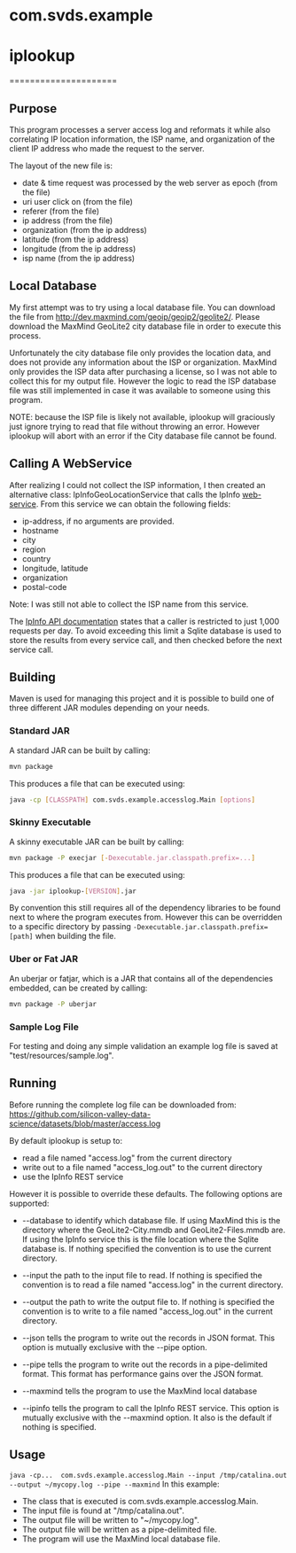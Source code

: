 # com.svds.example
# iplookup
=====================

Purpose
-------
This program processes a server access log and reformats it while also correlating IP location information, the ISP name, and organization of the client IP address who made the request to the server.

The layout of the new file is:
* date & time request was processed by the web server as epoch (from the file)
* uri user click on (from the file)
* referer (from the file)
* ip address (from the file)
* organization (from the ip address)
* latitude (from the ip address)
* longitude (from the ip address)
* isp name (from the ip address)

Local Database
--------------
My first attempt was to try using a local database file. You can download the file from http://dev.maxmind.com/geoip/geoip2/geolite2/.
Please download the MaxMind GeoLite2 city database file in order to execute this process.

Unfortunately the city database file only provides the location data, and does not provide any information about the ISP or organization. MaxMind only provides the ISP data after purchasing a license, so I was not able to collect this for my output file. However the logic to read the ISP database file was still implemented in case it was available to someone using this program.

NOTE: because the ISP file is likely not available, iplookup will graciously just ignore trying to read that file without throwing an error. However iplookup will abort with an error if the City database file cannot be found.

Calling A WebService
--------------------
After realizing I could not collect the ISP information, I then created an alternative class: IpInfoGeoLocationService that calls the IpInfo [web-service](http://ipinfo.io). 
From this service we can obtain the following fields: 
* ip-address, if no arguments are provided.
* hostname
* city
* region
* country
* longitude, latitude
* organization
* postal-code

Note: I was still not able to collect the ISP name from this service.

The [IpInfo API documentation](https://ipinfo.io/developers) states that a caller is restricted to just 1,000 requests per day. To avoid exceeding this limit a Sqlite database is used to store the results from every service call, and then checked before the next service call.  

Building
--------
Maven is used for managing this project and it is possible to build one of three different JAR modules depending on your needs.

### Standard JAR
A standard JAR can be built by calling:
```bash
mvn package
```

This produces a file that can be executed using:
```bash
java -cp [CLASSPATH] com.svds.example.accesslog.Main [options]
```

### Skinny Executable
A skinny executable JAR can be built by calling: 
```bash
mvn package -P execjar [-Dexecutable.jar.classpath.prefix=...]
```

This produces a file that can be executed using:
```bash
java -jar iplookup-[VERSION].jar
```

By convention this still requires all of the dependency libraries to be found next to where the program executes from.
However this can be overridden to a specific directory by passing `-Dexecutable.jar.classpath.prefix=[path]` when building the file.

### Uber or Fat JAR
An uberjar or fatjar, which is a JAR that contains all of the dependencies embedded, can be created by calling:
```bash
mvn package -P uberjar
``` 

### Sample Log File
For testing and doing any simple validation an example log file is saved at "test/resources/sample.log".


Running
-------
Before running the complete log file can be downloaded from: https://github.com/silicon-valley-data-science/datasets/blob/master/access.log 

By default iplookup is setup to:
* read a file named "access.log" from the current directory
* write out to a file named "access_log.out" to the current directory
* use the IpInfo REST service
 
However it is possible to override these defaults. The following options are supported:
* --database to identify which database file. If using MaxMind this is the directory where the GeoLite2-City.mmdb and GeoLite2-Files.mmdb are. If using the IpInfo service this is the file location where the Sqlite database is. If nothing specified the convention is to use the current directory.

* --input the path to the input file to read. If nothing is specified the convention is to read a file named "access.log" in the current directory.
* --output the path to write the output file to. If nothing is specified the convention is to write to a file named "access_log.out" in the current directory.
* --json tells the program to write out the records in JSON format. This option is mutually exclusive with the --pipe option.
* --pipe tells the program to write out the records in a pipe-delimited format. This format has performance gains over the JSON format.
* --maxmind tells the program to use the MaxMind local database
* --ipinfo tells the program to call the IpInfo REST service. This option is mutually exclusive with the --maxmind option. It also is the default if nothing is specified.

Usage
-----
```java -cp...  com.svds.example.accesslog.Main --input /tmp/catalina.out --output ~/mycopy.log --pipe --maxmind```
In this example:
* The class that is executed is com.svds.example.accesslog.Main. 
* The input file is found at "/tmp/catalina.out". 
* The output file will be written to "~/mycopy.log".
* The output file will be written as a pipe-delimited file.
* The program will use the MaxMind local database file. 


